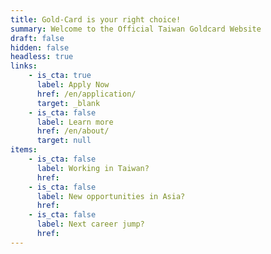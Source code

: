 ```yaml
---
title: Gold-Card is your right choice!
summary: Welcome to the Official Taiwan Goldcard Website
draft: false
hidden: false
headless: true
links:
    - is_cta: true
      label: Apply Now
      href: /en/application/
      target: _blank
    - is_cta: false
      label: Learn more
      href: /en/about/
      target: null
items:
    - is_cta: false
      label: Working in Taiwan?
      href:
    - is_cta: false
      label: New opportunities in Asia?
      href:
    - is_cta: false
      label: Next career jump?
      href:
---
```

